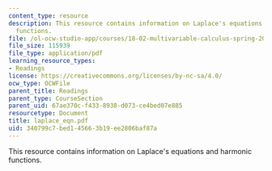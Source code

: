 ```yaml
---
content_type: resource
description: This resource contains information on Laplace's equations and harmonic
  functions.
file: /ol-ocw-studio-app/courses/18-02-multivariable-calculus-spring-2006/340799c7bed145663b19ee2806baf87a_laplace_eqn.pdf
file_size: 115939
file_type: application/pdf
learning_resource_types:
- Readings
license: https://creativecommons.org/licenses/by-nc-sa/4.0/
ocw_type: OCWFile
parent_title: Readings
parent_type: CourseSection
parent_uid: 67ae370c-f433-8938-d073-ce4bed07e885
resourcetype: Document
title: laplace_eqn.pdf
uid: 340799c7-bed1-4566-3b19-ee2806baf87a
---
```

This resource contains information on Laplace's equations and harmonic functions.
